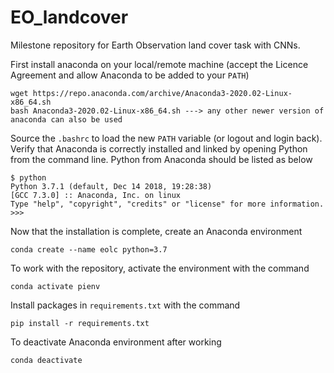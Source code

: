 # EO_landcover
Milestone repository for Earth Observation land cover task with CNNs.


First install anaconda on your local/remote machine (accept the Licence Agreement and allow Anaconda to be added to your `PATH`)

```
wget https://repo.anaconda.com/archive/Anaconda3-2020.02-Linux-x86_64.sh
bash Anaconda3-2020.02-Linux-x86_64.sh ---> any other newer version of anaconda can also be used
```

Source the `.bashrc` to load the new `PATH` variable (or logout and login back). Verify that Anaconda is correctly installed and linked by opening Python from the command line. Python from Anaconda should be listed as below

```
$ python
Python 3.7.1 (default, Dec 14 2018, 19:28:38) 
[GCC 7.3.0] :: Anaconda, Inc. on linux
Type "help", "copyright", "credits" or "license" for more information.
>>> 
```


Now that the installation is complete, create an Anaconda environment

`conda create --name eolc python=3.7`


To work with the repository, activate the environment with the command

`conda activate pienv`


Install packages in `requirements.txt` with the command

`pip install -r requirements.txt`


To deactivate Anaconda environment after working

`conda deactivate`
